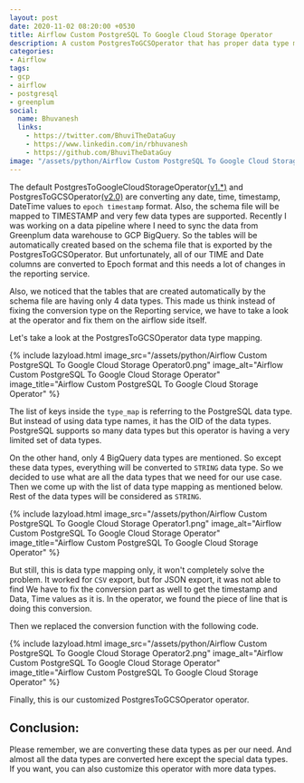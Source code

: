 ```yaml
---
layout: post
date: 2020-11-02 08:20:00 +0530
title: Airflow Custom PostgreSQL To Google Cloud Storage Operator
description: A custom PostgresToGCSOperator that has proper data type mapping and solve the conversion DATE, TIME and DateTime datatype to epoch timestamp conversion. 
categories:
- Airflow
tags:
- gcp
- airflow
- postgresql
- greenplum
social:
  name: Bhuvanesh
  links:
    - https://twitter.com/BhuviTheDataGuy
    - https://www.linkedin.com/in/rbhuvanesh
    - https://github.com/BhuviTheDataGuy
image: "/assets/python/Airflow Custom PostgreSQL To Google Cloud Storage Operator2.png"
---
```

The default PostgresToGoogleCloudStorageOperator[(v1.*)](https://airflow.apache.org/docs/stable/_modules/airflow/contrib/operators/postgres_to_gcs_operator.html) and PostgresToGCSOperator[(v2.0)](https://github.com/apache/airflow/blob/438547d6e6ab3db3c94b9385a01ef4fcd63af9d7/airflow/providers/google/cloud/transfers/postgres_to_gcs.py) are converting any date, time, timestamp, DateTime values to `epoch timestamp` format. Also, the schema file will be mapped to TIMESTAMP and very few data types are supported. Recently I was working on a data pipeline where I need to sync the data from Greenplum data warehouse to GCP BigQuery. So the tables will be automatically created based on the schema file that is exported by the PostgresToGCSOperator. But unfortunately, all of our TIME and Date columns are converted to Epoch format and this needs a lot of changes in the reporting service. 

Also, we noticed that the tables that are created automatically by the schema file are having only 4 data types. This made us think instead of fixing the conversion type on the Reporting service, we have to take a look at the operator and fix them on the airflow side itself. 

Let's take a look at the PostgresToGCSOperator data type mapping.

{% include lazyload.html image_src="/assets/python/Airflow Custom PostgreSQL To Google Cloud Storage Operator0.png" image_alt="Airflow Custom PostgreSQL To Google Cloud Storage Operator" image_title="Airflow Custom PostgreSQL To Google Cloud Storage Operator" %}

The list of keys inside the `type_map` is referring to the PostgreSQL data type. But instead of using data type names, it has the OID of the data types. PostgreSQL supports so many data types but this operator is having a very limited set of data types. 

On the other hand, only 4 BigQuery data types are mentioned. So except these data types, everything will be converted to `STRING` data type. So we decided to use what are all the data types that we need for our use case. Then we come up with the list of data type mapping as mentioned below. Rest of the data types will be considered as `STRING`. 

{% include lazyload.html image_src="/assets/python/Airflow Custom PostgreSQL To Google Cloud Storage Operator1.png" image_alt="Airflow Custom PostgreSQL To Google Cloud Storage Operator" image_title="Airflow Custom PostgreSQL To Google Cloud Storage Operator" %}

But still, this is data type mapping only, it won't completely solve the problem. It worked for `CSV` export, but for JSON export, it was not able to find We have to fix the conversion part as well to get the timestamp and Data, Time values as it is. In the operator, we found the piece of line that is doing this conversion.

Then we replaced the conversion function with the following code.

{% include lazyload.html image_src="/assets/python/Airflow Custom PostgreSQL To Google Cloud Storage Operator2.png" image_alt="Airflow Custom PostgreSQL To Google Cloud Storage Operator" image_title="Airflow Custom PostgreSQL To Google Cloud Storage Operator" %}

Finally, this is our customized PostgresToGCSOperator operator.

<script src="https://gist.github.com/BhuviTheDataGuy/532f87214b99ad66b65c377b07fc7c57.js"></script>

## Conclusion:

Please remember, we are converting these data types as per our need. And almost all the data types are converted here except the special data types. If you want, you can also customize this operator with more data types. 
